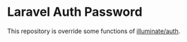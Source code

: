 # Laravel Auth Password

This repository is override some functions of [illuminate/auth](https://github.com/laravel/framework/tree/9.x/src/Illuminate/Auth).
